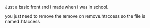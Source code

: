 Just a basic front end i made when i was in school. 

 you just need to remove the remove on remove.htaccess so the file is named .htaccess

